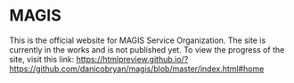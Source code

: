 # MAGIS

This is the official website for MAGIS Service Organization. 
The site is currently in the works and is not published yet. To view the progress of the site, visit this link: 
https://htmlpreview.github.io/?https://github.com/danicobryan/magis/blob/master/index.html#home